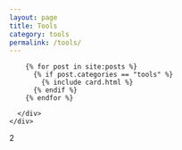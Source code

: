 ```yaml
---
layout: page
title: Tools
category: tools
permalink: /tools/
---
```


  <section class="blog">
    <div class="container">
      <div class="post-list" itemscope="" itemtype="http://schema.org/Blog">        
        
        {% for post in site:posts %}
          {% if post.categories == "tools" %}
            {% include card.html %}
          {% endif %}
        {% endfor %}

      </div>
    </div>
  </section>

2
